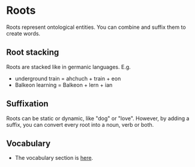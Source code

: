 # Roots
Roots represent ontological entities. You can combine and suffix them to create words.

## Root stacking
Roots are stacked like in germanic languages. E.g.
- underground train = ahchuch + train + eon
- Balkeon learning = Balkeon + lern + ian

## Suffixation
Roots can be static or dynamic, like "dog" or "love". However, by adding a suffix, you can convert every root into a noun, verb or both.

## Vocabulary
- The vocabulary section is [here](/Vocabulary/index.md).
